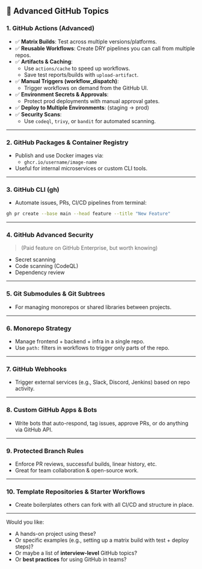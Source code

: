 ## 🚀 Advanced GitHub Topics

### 1. **GitHub Actions (Advanced)**
- ✅ **Matrix Builds**: Test across multiple versions/platforms.
- ✅ **Reusable Workflows**: Create DRY pipelines you can call from multiple repos.
- ✅ **Artifacts & Caching**:
  - Use `actions/cache` to speed up workflows.
  - Save test reports/builds with `upload-artifact`.
- ✅ **Manual Triggers (workflow_dispatch)**:
  - Trigger workflows on demand from the GitHub UI.
- ✅ **Environment Secrets & Approvals**:
  - Protect prod deployments with manual approval gates.
- ✅ **Deploy to Multiple Environments**: (staging → prod)
- ✅ **Security Scans**:
  - Use `codeql`, `trivy`, or `bandit` for automated scanning.

---

### 2. **GitHub Packages & Container Registry**
- Publish and use Docker images via:
  - `ghcr.io/username/image-name`
- Useful for internal microservices or custom CLI tools.

---

### 3. **GitHub CLI (gh)**
- Automate issues, PRs, CI/CD pipelines from terminal:
```bash
gh pr create --base main --head feature --title "New Feature"
```

---

### 4. **GitHub Advanced Security**
> (Paid feature on GitHub Enterprise, but worth knowing)
- Secret scanning
- Code scanning (CodeQL)
- Dependency review

---

### 5. **Git Submodules & Git Subtrees**
- For managing monorepos or shared libraries between projects.

---

### 6. **Monorepo Strategy**
- Manage frontend + backend + infra in a single repo.
- Use `path:` filters in workflows to trigger only parts of the repo.

---

### 7. **GitHub Webhooks**
- Trigger external services (e.g., Slack, Discord, Jenkins) based on repo activity.

---

### 8. **Custom GitHub Apps & Bots**
- Write bots that auto-respond, tag issues, approve PRs, or do anything via GitHub API.

---

### 9. **Protected Branch Rules**
- Enforce PR reviews, successful builds, linear history, etc.
- Great for team collaboration & open-source work.

---

### 10. **Template Repositories & Starter Workflows**
- Create boilerplates others can fork with all CI/CD and structure in place.

---

Would you like:
- A hands-on project using these?
- Or specific examples (e.g., setting up a matrix build with test + deploy steps)?
- Or maybe a list of **interview-level** GitHub topics?
- Or **best practices** for using GitHub in teams?